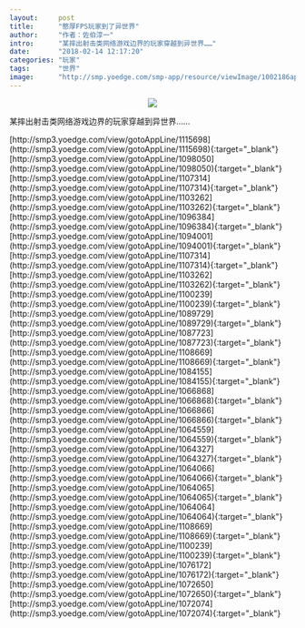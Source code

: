 ```yaml
---
layout:     post
title:      "憨厚FPS玩家到了异世界"
author:     "作者：佐伯淳一"
intro:      "某摔出射击类网络游戏边界的玩家穿越到异世界……"
date:       "2018-02-14 12:17:20"
categories: "玩家"
tags:       "世界"
image:      "http://smp.yoedge.com/smp-app/resource/viewImage/1002186appline.png"
---
```

<div style="text-align: center">
<p><img src="http://smp.yoedge.com/smp-app/resource/viewImage/1002186appline.png"/></p>
</div>
<p class="post-meta">
<span>某摔出射击类网络游戏边界的玩家穿越到异世界……</span>
</p>
[http://smp3.yoedge.com/view/gotoAppLine/1115698](http://smp3.yoedge.com/view/gotoAppLine/1115698){:target="_blank"}
[http://smp3.yoedge.com/view/gotoAppLine/1098050](http://smp3.yoedge.com/view/gotoAppLine/1098050){:target="_blank"}
[http://smp3.yoedge.com/view/gotoAppLine/1107314](http://smp3.yoedge.com/view/gotoAppLine/1107314){:target="_blank"}
[http://smp3.yoedge.com/view/gotoAppLine/1103262](http://smp3.yoedge.com/view/gotoAppLine/1103262){:target="_blank"}
[http://smp3.yoedge.com/view/gotoAppLine/1096384](http://smp3.yoedge.com/view/gotoAppLine/1096384){:target="_blank"}
[http://smp3.yoedge.com/view/gotoAppLine/1094001](http://smp3.yoedge.com/view/gotoAppLine/1094001){:target="_blank"}
[http://smp3.yoedge.com/view/gotoAppLine/1107314](http://smp3.yoedge.com/view/gotoAppLine/1107314){:target="_blank"}
[http://smp3.yoedge.com/view/gotoAppLine/1103262](http://smp3.yoedge.com/view/gotoAppLine/1103262){:target="_blank"}
[http://smp3.yoedge.com/view/gotoAppLine/1100239](http://smp3.yoedge.com/view/gotoAppLine/1100239){:target="_blank"}
[http://smp3.yoedge.com/view/gotoAppLine/1089729](http://smp3.yoedge.com/view/gotoAppLine/1089729){:target="_blank"}
[http://smp3.yoedge.com/view/gotoAppLine/1087723](http://smp3.yoedge.com/view/gotoAppLine/1087723){:target="_blank"}
[http://smp3.yoedge.com/view/gotoAppLine/1108669](http://smp3.yoedge.com/view/gotoAppLine/1108669){:target="_blank"}
[http://smp3.yoedge.com/view/gotoAppLine/1084155](http://smp3.yoedge.com/view/gotoAppLine/1084155){:target="_blank"}
[http://smp3.yoedge.com/view/gotoAppLine/1066868](http://smp3.yoedge.com/view/gotoAppLine/1066868){:target="_blank"}
[http://smp3.yoedge.com/view/gotoAppLine/1066866](http://smp3.yoedge.com/view/gotoAppLine/1066866){:target="_blank"}
[http://smp3.yoedge.com/view/gotoAppLine/1064559](http://smp3.yoedge.com/view/gotoAppLine/1064559){:target="_blank"}
[http://smp3.yoedge.com/view/gotoAppLine/1064327](http://smp3.yoedge.com/view/gotoAppLine/1064327){:target="_blank"}
[http://smp3.yoedge.com/view/gotoAppLine/1064066](http://smp3.yoedge.com/view/gotoAppLine/1064066){:target="_blank"}
[http://smp3.yoedge.com/view/gotoAppLine/1064065](http://smp3.yoedge.com/view/gotoAppLine/1064065){:target="_blank"}
[http://smp3.yoedge.com/view/gotoAppLine/1064064](http://smp3.yoedge.com/view/gotoAppLine/1064064){:target="_blank"}
[http://smp3.yoedge.com/view/gotoAppLine/1108669](http://smp3.yoedge.com/view/gotoAppLine/1108669){:target="_blank"}
[http://smp3.yoedge.com/view/gotoAppLine/1100239](http://smp3.yoedge.com/view/gotoAppLine/1100239){:target="_blank"}
[http://smp3.yoedge.com/view/gotoAppLine/1076172](http://smp3.yoedge.com/view/gotoAppLine/1076172){:target="_blank"}
[http://smp3.yoedge.com/view/gotoAppLine/1072650](http://smp3.yoedge.com/view/gotoAppLine/1072650){:target="_blank"}
[http://smp3.yoedge.com/view/gotoAppLine/1072074](http://smp3.yoedge.com/view/gotoAppLine/1072074){:target="_blank"}


